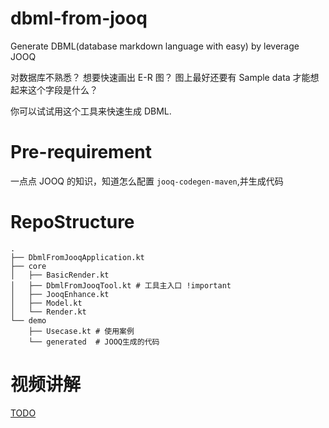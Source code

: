 # dbml-from-jooq
Generate DBML(database markdown language with easy) by leverage JOOQ

对数据库不熟悉？
想要快速画出 E-R 图？
图上最好还要有 Sample data 才能想起来这个字段是什么？

你可以试试用这个工具来快速生成 DBML.

# Pre-requirement
一点点 JOOQ 的知识，知道怎么配置 `jooq-codegen-maven`,并生成代码

# RepoStructure

```
.
├── DbmlFromJooqApplication.kt
├── core
│   ├── BasicRender.kt
│   ├── DbmlFromJooqTool.kt # 工具主入口 !important
│   ├── JooqEnhance.kt
│   ├── Model.kt
│   └── Render.kt
└── demo
    ├── Usecase.kt # 使用案例
    └── generated  # JOOQ生成的代码
```

# 视频讲解

[TODO](https://bilibili.com)
